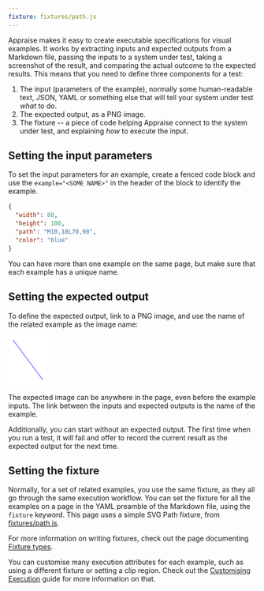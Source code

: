 ```yaml
---
fixture: fixtures/path.js
---
```


Appraise makes it easy to create executable specifications for visual examples. It works by extracting inputs and expected outputs from a Markdown file, passing the inputs to a system under test, taking a screenshot of the result, and comparing the actual outcome to the expected results. This means that you need to define three components for a test:

1. The input (parameters of the example), normally some human-readable text, JSON, YAML or something else that will tell your system under test *what* to do.
2. The expected output, as a PNG image.
3. The fixture -- a piece of code helping Appraise connect to the system under test, and explaining *how* to execute the input.

## Setting the input parameters

To set the input parameters for an example, create a fenced code block and use the `example="<SOME NAME>"` in the header of the block to identify the example.

~~~json example="blue line"
{
  "width": 80,
  "height": 100,
  "path": "M10,10L70,90",
  "color": "blue"
}
~~~

You can have more than one example on the same page, but make sure that each example has a unique name.

## Setting the expected output

To define the expected output, link to a PNG image, and use the name of the related example as the image name:

![blue line](images/blueline.png)

The expected image can be anywhere in the page, even before the example inputs. The link between the inputs and expected outputs is the name of the example.

Additionally, you can start without an expected output. The first time when you run a test, it will fail and offer to record the current result as the expected output for the next time.

## Setting the fixture

Normally, for a set of related examples, you use the same fixture, as they all go through the same execution workflow. You can set the fixture for all the examples on a page in the YAML preamble of the Markdown file, using the `fixture` keyword. This page uses a simple SVG Path fixture, from [fixtures/path.js](fixtures/path.js).


For more information on writing fixtures, check out the page documenting [Fixture types](fixture-types.md).

You can customise many execution attributes for each example, such as using a different fixture or setting a clip region. Check out the [Customising Execution](customising-execution.md) guide for more information on that.
